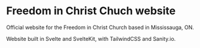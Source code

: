 # Freedom in Christ Chuch website

Official website for the Freedom in Christ Church based in Mississauga, ON.

Website built in Svelte and SvelteKit, with TailwindCSS and Sanity.io.
